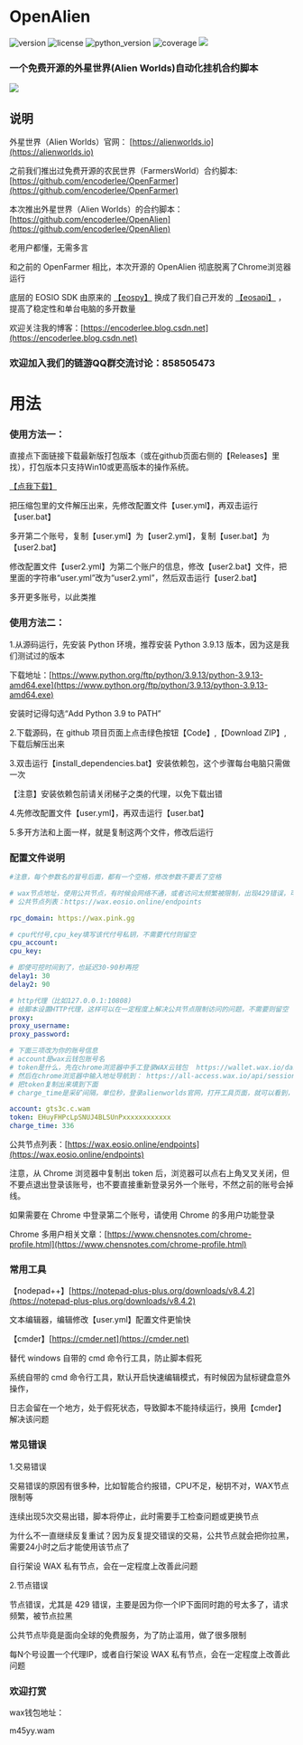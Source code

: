 # OpenAlien
![version](https://img.shields.io/badge/version-1.0.2-blue)
![license](https://img.shields.io/badge/license-MIT-brightgreen)
![python_version](https://img.shields.io/badge/python-%3E%3D%203.6-brightgreen)
![coverage](https://img.shields.io/badge/coverage-100%25-brightgreen)
[![](https://img.shields.io/badge/blog-@encoderlee-red)](https://encoderlee.blog.csdn.net)
### 一个免费开源的外星世界(Alien Worlds)自动化挂机合约脚本
![](https://raw.githubusercontent.com/encoderlee/OpenAlien/main/doc/demo1.png)
## 说明
外星世界（Alien Worlds）官网： [https://alienworlds.io](https://alienworlds.io)

之前我们推出过免费开源的农民世界（FarmersWorld）合约脚本:
[https://github.com/encoderlee/OpenFarmer](https://github.com/encoderlee/OpenFarmer)

本次推出外星世界（Alien Worlds）的合约脚本：
[https://github.com/encoderlee/OpenAlien](https://github.com/encoderlee/OpenAlien)

老用户都懂，无需多言

和之前的 OpenFarmer 相比，本次开源的 OpenAlien 彻底脱离了Chrome浏览器运行 

底层的 EOSIO SDK 由原来的 [【eospy】](https://github.com/eosnewyork/eospy) 换成了我们自己开发的 [【eosapi】](https://github.com/encoderlee/eosapi) ，
提高了稳定性和单台电脑的多开数量

欢迎关注我的博客：[https://encoderlee.blog.csdn.net](https://encoderlee.blog.csdn.net)

### 欢迎加入我们的链游QQ群交流讨论：858505473

# 用法

### 使用方法一：

直接点下面链接下载最新版打包版本（或在github页面右侧的【Releases】里找），打包版本只支持Win10或更高版本的操作系统。

[【点我下载】](https://github.com/encoderlee/OpenAlien/releases/download/1.0.2/OpenAlien_1.0.2.zip)

把压缩包里的文件解压出来，先修改配置文件【user.yml】，再双击运行【user.bat】

多开第二个账号，复制【user.yml】为【user2.yml】，复制【user.bat】为【user2.bat】

修改配置文件【user2.yml】为第二个账户的信息，修改【user2.bat】文件，把里面的字符串“user.yml”改为“user2.yml”，然后双击运行【user2.bat】

多开更多账号，以此类推

### 使用方法二：

1.从源码运行，先安装 Python 环境，推荐安装 Python 3.9.13 版本，因为这是我们测试过的版本

下载地址：[https://www.python.org/ftp/python/3.9.13/python-3.9.13-amd64.exe](https://www.python.org/ftp/python/3.9.13/python-3.9.13-amd64.exe)

安装时记得勾选“Add Python 3.9 to PATH”

2.下载源码，在 github 项目页面上点击绿色按钮【Code】,【Download ZIP】,下载后解压出来

3.双击运行【install_dependencies.bat】安装依赖包，这个步骤每台电脑只需做一次

【注意】安装依赖包前请关闭梯子之类的代理，以免下载出错

4.先修改配置文件【user.yml】，再双击运行【user.bat】

5.多开方法和上面一样，就是复制这两个文件，修改后运行

### 配置文件说明

```yaml
#注意，每个参数名的冒号后面，都有一个空格，修改参数不要丢了空格

# wax节点地址，使用公共节点，有时候会网络不通，或者访问太频繁被限制，出现429错误，可以换节点，或者搭建私有节点
# 公共节点列表：https://wax.eosio.online/endpoints

rpc_domain: https://wax.pink.gg

# cpu代付号,cpu_key填写该代付号私钥，不需要代付则留空
cpu_account:
cpu_key:

# 即使可挖时间到了，也延迟30-90秒再挖
delay1: 30
delay2: 90

# http代理（比如127.0.0.1:10808)
# 给脚本设置HTTP代理，这样可以在一定程度上解决公共节点限制访问的问题，不需要则留空
proxy:
proxy_username:
proxy_password:

# 下面三项改为你的账号信息
# account是wax云钱包账号名
# token是什么，先在chrome浏览器中手工登录WAX云钱包  https://wallet.wax.io/dashboard
# 然后在chrome浏览器中输入地址导航到： https://all-access.wax.io/api/session
# 把token复制出来填到下面
# charge_time是采矿间隔，单位秒，登录alienworlds官网，打开工具页面，就可以看到，按实际情况填写

account: gts3c.c.wam
token: EHuyFHPcLpSNUJ4BLSUnPxxxxxxxxxxxx
charge_time: 336

```

公共节点列表：[https://wax.eosio.online/endpoints](https://wax.eosio.online/endpoints)

注意，从 Chrome 浏览器中复制出 token 后，浏览器可以点右上角叉叉关闭，但不要点退出登录该账号，也不要直接重新登录另外一个账号，不然之前的账号会掉线。

如果需要在 Chrome 中登录第二个账号，请使用 Chrome 的多用户功能登录

Chrome 多用户相关文章：[https://www.chensnotes.com/chrome-profile.html](https://www.chensnotes.com/chrome-profile.html)

### 常用工具

【nodepad++】[https://notepad-plus-plus.org/downloads/v8.4.2](https://notepad-plus-plus.org/downloads/v8.4.2)

文本编辑器，编辑修改【user.yml】配置文件更愉快

【cmder】[https://cmder.net](https://cmder.net)

替代 windows 自带的 cmd 命令行工具，防止脚本假死

系统自带的 cmd 命令行工具，默认开启快速编辑模式，有时候因为鼠标键盘意外操作，

日志会留在一个地方，处于假死状态，导致脚本不能持续运行，换用【cmder】解决该问题

### 常见错误
1.交易错误

交易错误的原因有很多种，比如智能合约报错，CPU不足，秘钥不对，WAX节点限制等

连续出现5次交易出错，脚本将停止，此时需要手工检查问题或更换节点

为什么不一直继续反复重试？因为反复提交错误的交易，公共节点就会把你拉黑，需要24小时之后才能使用该节点了

自行架设 WAX 私有节点，会在一定程度上改善此问题

2.节点错误

节点错误，尤其是 429 错误，主要是因为你一个IP下面同时跑的号太多了，请求频繁，被节点拉黑

公共节点毕竟是面向全球的免费服务，为了防止滥用，做了很多限制

每N个号设置一个代理IP，或者自行架设 WAX 私有节点，会在一定程度上改善此问题

### 欢迎打赏

wax钱包地址：

m45yy.wam


